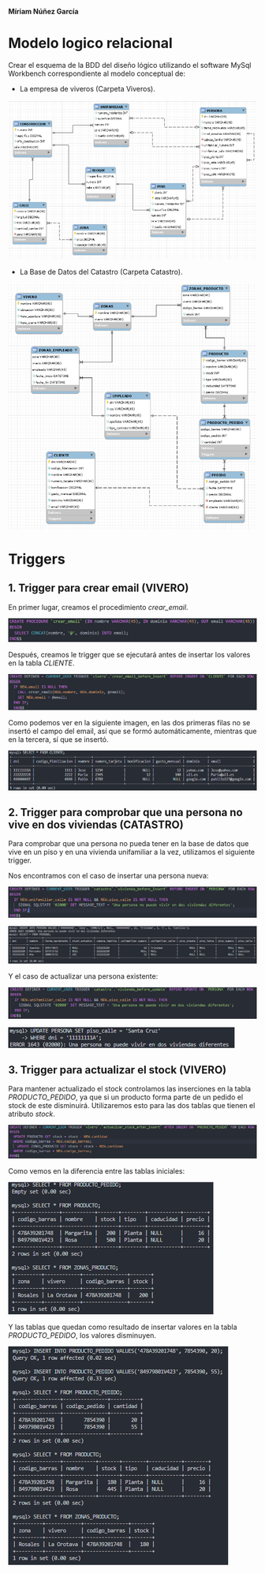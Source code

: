 **Míriam Núñez García**
# Modelo logico relacional

Crear el esquema de la BDD del diseño lógico utilizando el software MySql Workbench correspondiente al modelo conceptual de:

- La empresa de viveros (Carpeta Viveros).

![vivero_workbench](./Catastro/catastro_workbench.png)

- La Base de Datos del Catastro (Carpeta Catastro).

![catastro_workbench](./Viveros/vivero_workbench.png)


# Triggers

## 1. Trigger para crear email (VIVERO)

En primer lugar, creamos el procedimiento *crear_email*.

![crear_email](./Images/crear_email.png)

Después, creamos le trigger que se ejecutará antes de insertar los valores en la tabla *CLIENTE*.

![trigger_email](./Images/trigger_email.png)

Como podemos ver en la siguiente imagen, en las dos primeras filas no se insertó el campo del email, así que se formó automáticamente, mientras que en la tercera, sí que se insertó.

![email](./Images/email.png)


## 2. Trigger para comprobar que una persona no vive en dos viviendas (CATASTRO)

Para comprobar que una persona no pueda tener en la base de datos que vive en un piso y en una vivienda unifamiliar a la vez, utilizamos el siguiente trigger.

Nos encontramos con el caso de insertar una persona nueva:

![insert](./Images/insert.png)

![persona_insert](./Images/persona_insert.png)

Y el caso de actualizar una persona existente:

![update](./Images/update.png)

![persona_update](./Images/persona_update.png)


## 3. Trigger para actualizar el stock (VIVERO)

Para mantener actualizado el stock controlamos las inserciones en la tabla *PRODUCTO_PEDIDO*, ya que si un producto forma parte de un pedido el stock de este disminuirá. Utilizaremos esto para las dos tablas que tienen el atributo *stock*.

![trigger_actualizar](./Images/trigger_actualizar.png)

Como vemos en la diferencia entre las tablas iniciales:

![antes](./Images/antes.png)

Y las tablas que quedan como resultado de insertar valores en la tabla *PRODUCTO_PEDIDO*, los valores disminuyen.

![actualizar_stock](./Images/actualizar_stock.png)
